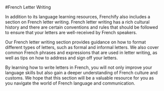 #French Letter Writing


In addition to its language learning resources, Frenchify also includes a section on French letter writing. French letter writing has a rich cultural history and there are certain conventions and rules that should be followed to ensure that your letters are well-received by French speakers.

Our French letter writing section provides guidance on how to format different types of letters, such as formal and informal letters. We also cover common French phrases and expressions that are used in letter writing, as well as tips on how to address and sign off your letters.

By learning how to write letters in French, you will not only improve your language skills but also gain a deeper understanding of French culture and customs. We hope that this section will be a valuable resource for you as you navigate the world of French language and communication.
